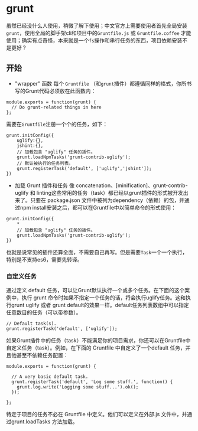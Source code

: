 # grunt
虽然已经没什么人使用，稍微了解下使用；中文官方上需要使用者首先全局安装`grunt`，使用全局的脚手架cli和项目中的`Gruntfile.js` 或 `Gruntfile.coffee` 才能使用；确实有点奇怪，本来就是一个`fs`操作和串行任务的东西，项目依赖安装不是更好？

## 开始
+ "wrapper" 函数
每个 `Gruntfile` （和`grunt`插件）都遵循同样的格式，你所书写的Grunt代码必须放在此函数内：  

```
module.exports = function(grunt) {
  // Do grunt-related things in here
};
```
需要在`Gruntfile`注册一个个的任务，如下：  
```
grunt.initConfig({
    uglify:{},
    jshint:{},
    // 加载包含 "uglify" 任务的插件。
    grunt.loadNpmTasks('grunt-contrib-uglify');
    // 默认被执行的任务列表。
    grunt.registerTask('default', ['uglify','jshint']);
})
```
+ 加载 Grunt 插件和任务
像 concatenation、[minification]、grunt-contrib-uglify 和 linting这些常用的任务（task）都已经以grunt插件的形式被开发出来了。只要在 package.json 文件中被列为dependency（依赖）的包，并通过npm install安装之后，都可以在Gruntfile中以简单命令的形式使用：  
```
grunt.initConfig({
    *
    // 加载包含 "uglify" 任务的插件。
    grunt.loadNpmTasks('grunt-contrib-uglify');
})
```
也就是说常见的插件还算全面，不需要自己再写。但是需要`Task`一个一个执行，特别是不支持es6，需要先转译。

### 自定义任务
通过定义 default 任务，可以让Grunt默认执行一个或多个任务。在下面的这个案例中，执行 grunt 命令时如果不指定一个任务的话，将会执行uglify任务。这和执行grunt uglify 或者 grunt default的效果一样。default任务列表数组中可以指定任意数目的任务（可以带参数）。
```
// Default task(s).
grunt.registerTask('default', ['uglify']);
```
如果Grunt插件中的任务（task）不能满足你的项目需求，你还可以在Gruntfile中自定义任务（task）。例如，在下面的 Gruntfile 中自定义了一个default 任务，并且他甚至不依赖任务配置：
```
module.exports = function(grunt) {

  // A very basic default task.
  grunt.registerTask('default', 'Log some stuff.', function() {
    grunt.log.write('Logging some stuff...').ok();
  });

};
```
特定于项目的任务不必在 Gruntfile 中定义。他们可以定义在外部.js 文件中，并通过grunt.loadTasks 方法加载。

